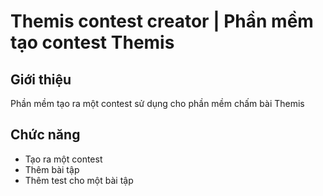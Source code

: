 # Themis contest creator | Phần mềm tạo contest Themis
## Giới thiệu
Phần mềm tạo ra một contest sử dụng cho phần mềm chấm bài Themis

## Chức năng
* Tạo ra một contest
* Thêm bài tập
* Thêm test cho một bài tập